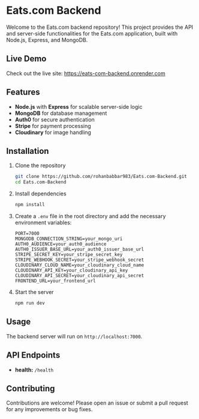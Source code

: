 # Eats.com Backend

Welcome to the Eats.com backend repository! This project provides the API and server-side functionalities for the Eats.com application, built with Node.js, Express, and MongoDB.

## Live Demo
Check out the live site: https://eats-com-backend.onrender.com

## Features
- **Node.js** with **Express** for scalable server-side logic
- **MongoDB** for database management
- **Auth0** for secure authentication
- **Stripe** for payment processing
- **Cloudinary** for image handling

## Installation

1. Clone the repository
    ```bash
    git clone https://github.com/rohanbabbar983/Eats.com-Backend.git
    cd Eats.com-Backend
    ```

2. Install dependencies
    ```bash
    npm install
    ```

3. Create a `.env` file in the root directory and add the necessary environment variables:
    ```env
    PORT=7000
    MONGODB_CONNECTION_STRING=your_mongo_uri
    AUTH0_AUDIENCE=your_auth0_audience
    AUTH0_ISSUER_BASE_URL=your_auth0_issuer_base_url
    STRIPE_SECRET_KEY=your_stripe_secret_key
    STRIPE_WEBHOOK_SECRET=your_stripe_webhook_secret
    CLOUDINARY_CLOUD_NAME=your_cloudinary_cloud_name
    CLOUDINARY_API_KEY=your_cloudinary_api_key
    CLOUDINARY_API_SECRET=your_cloudinary_api_secret
    FRONTEND_URL=your_frontend_url
    ```

4. Start the server
    ```bash
    npm run dev
    ```

## Usage

The backend server will run on `http://localhost:7000`.

## API Endpoints

- **health:** `/health`


## Contributing

Contributions are welcome! Please open an issue or submit a pull request for any improvements or bug fixes.
